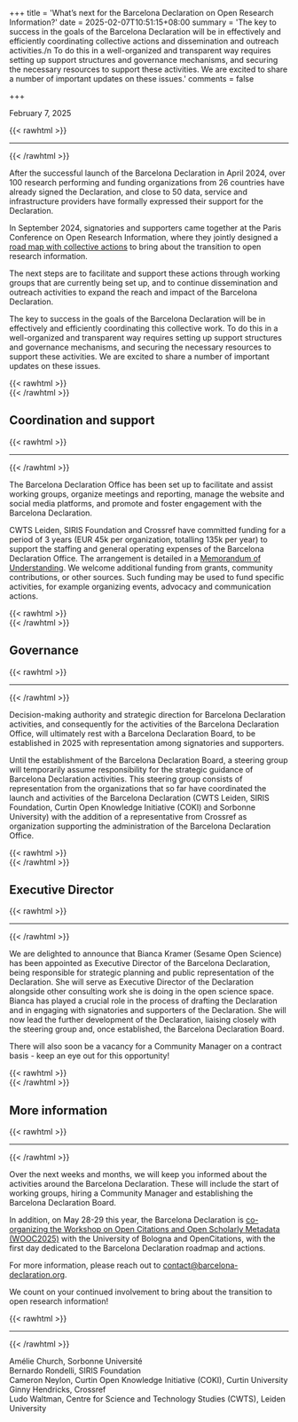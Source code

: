 +++
title = 'What’s next for the Barcelona Declaration on Open Research Information?'
date = 2025-02-07T10:51:15+08:00
summary = 'The key to success in the goals of the Barcelona Declaration will be in effectively and efficiently coordinating collective actions and dissemination and outreach activities./n To do this in a well-organized and transparent way requires setting up support structures and governance mechanisms, and securing the necessary resources to support these activities. We are excited to share a number of important updates on these issues.'
comments = false

+++

February 7, 2025

{{< rawhtml >}}
<hr class="small">
{{< /rawhtml >}}

After the successful launch of the Barcelona Declaration in April 2024, over 100 research performing and funding organizations from 26 countries have already signed the Declaration, and close to 50 data, service and infrastructure providers have formally expressed their support for the Declaration.

In September 2024, signatories and supporters came together at the Paris Conference on Open Research Information, where they jointly designed a [road map with collective actions](https://barcelona-declaration.org/roadmap/) to bring about the transition to open research information. 

The next steps are to facilitate and support these actions through working groups that are currently being set up, and to continue dissemination and outreach activities to expand the reach and impact of the Barcelona Declaration. 

The key to success in the goals of the Barcelona Declaration will be in effectively and efficiently coordinating this collective work. To do this in a well-organized and transparent way requires setting up support structures and governance mechanisms, and securing the necessary resources to support these activities. We are excited to share a number of important updates on these issues. 


{{< rawhtml >}}
</br>
{{< /rawhtml >}}
## Coordination and support
{{< rawhtml >}}
<hr class="small">
{{< /rawhtml >}}

The Barcelona Declaration Office has been set up to facilitate and assist working groups, organize meetings and reporting, manage the website and social media platforms, and promote and foster engagement with the Barcelona Declaration. 

CWTS Leiden, SIRIS Foundation and Crossref have committed funding for a period of 3 years (EUR 45k per organization, totalling 135k per year) to support the staffing and general operating expenses of the Barcelona Declaration Office. The arrangement is detailed in a [Memorandum of Understanding](https://doi.org/10.5281/zenodo.14831723). We welcome additional funding from grants, community contributions, or other sources. Such funding may be used to fund specific activities, for example organizing events, advocacy and communication actions.

{{< rawhtml >}}
</br>
{{< /rawhtml >}}
## Governance
{{< rawhtml >}}
<hr class="small">
{{< /rawhtml >}}

Decision-making authority and strategic direction for Barcelona Declaration activities, and consequently for the activities of the Barcelona Declaration Office, will ultimately rest with a Barcelona Declaration Board, to be established in 2025 with representation among signatories and supporters. 

Until the establishment of the Barcelona Declaration Board, a steering group will temporarily assume responsibility for the strategic guidance of Barcelona Declaration activities. This steering group consists of representation from the organizations that so far have coordinated the launch and activities of the Barcelona Declaration (CWTS Leiden, SIRIS Foundation, Curtin Open Knowledge Initiative (COKI) and Sorbonne University) with the addition of a representative from Crossref as organization supporting the administration of the Barcelona Declaration Office.

{{< rawhtml >}}
</br>
{{< /rawhtml >}}
## Executive Director
{{< rawhtml >}}
<hr class="small">
{{< /rawhtml >}}

We are delighted to announce that Bianca Kramer (Sesame Open Science) has been appointed as Executive Director of the Barcelona Declaration, being responsible for strategic planning and public representation of the Declaration. She will serve as Executive Director of the Declaration alongside other consulting work she is doing in the open science space. Bianca has played a crucial role in the process of drafting the Declaration and in engaging with signatories and supporters of the Declaration. She will now lead the further development of the Declaration, liaising closely with the steering group and, once established, the Barcelona Declaration Board.

There will also soon be a vacancy for a Community Manager on a contract basis - keep an eye out for this opportunity! 

{{< rawhtml >}}
</br>
{{< /rawhtml >}}
## More information
{{< rawhtml >}}
<hr class="small">
{{< /rawhtml >}}

Over the next weeks and months, we will keep you informed about the activities around the Barcelona Declaration. These will include the start of working groups, hiring a Community Manager and establishing the Barcelona Declaration Board. 

In addition, on May 28-29 this year, the Barcelona Declaration is [co-organizing the Workshop on Open Citations and Open Scholarly Metadata (WOOC2025)](/conference_2025_bologna/) with the University of Bologna and OpenCitations, with the first day dedicated to the Barcelona Declaration roadmap and actions. 

For more information, please reach out to [contact@barcelona-declaration.org](mailto:contact@barcelona-declaration.org).

We count on your continued involvement to bring about the transition to open research information! 


{{< rawhtml >}}
<hr class="small">
{{< /rawhtml >}}

Amélie Church, Sorbonne Université    
Bernardo Rondelli, SIRIS Foundation   
Cameron Neylon, Curtin Open Knowledge Initiative (COKI), Curtin University  
Ginny Hendricks, Crossref  
Ludo Waltman, Centre for Science and Technology Studies (CWTS), Leiden University

